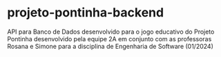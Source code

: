# projeto-pontinha-backend
API para Banco de Dados desenvolvido para o jogo educativo do Projeto Pontinha desenvolvido pela equipe 2A em conjunto com as professoras Rosana e Simone para a disciplina de Engenharia de Software (01/2024)
